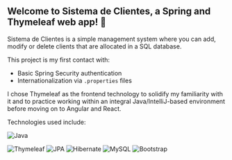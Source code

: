 ## Welcome to Sistema de Clientes, a Spring and Thymeleaf web app! 🚀

Sistema de Clientes is a simple management system where you can add, modify or delete clients that are allocated in a SQL database.

This project is my first contact with:

- Basic Spring Security authentication
- Internationalization via ```.properties``` files

I chose Thymeleaf as the frontend technology to solidify my familiarity with it and to practice working within an integral Java/IntelliJ-based environment before moving on to Angular and React. 

Technologies used include:

![Java](https://img.shields.io/badge/java-%23ED8B00.svg?style=for-the-badge&logo=openjdk&logoColor=white)

![Thymeleaf](https://img.shields.io/badge/Thymeleaf-Spring%20MVC-brightgreen.svg?style=for-the-badge&logo=spring&logoColor=white)
![JPA](https://img.shields.io/badge/JPA-2.2-blue.svg?style=for-the-badge&logo=java&logoColor=white)
![Hibernate](https://img.shields.io/badge/Hibernate-6.5.10-red.svg?style=for-the-badge&logo=hibernate&logoColor=white)
![MySQL](https://img.shields.io/badge/MySQL-Database-blue.svg?style=for-the-badge&logo=mysql&logoColor=white)
![Bootstrap](https://img.shields.io/badge/Bootstrap-563D7C.svg?style=for-the-badge&logo=bootstrap&logoColor=white)
